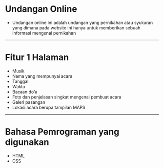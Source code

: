 # Undangan Online
- Undangan online ini adalah undangan yang pernikahan atau syukuran yang dimana pada website ini hanya untuk memberikan sebuah informasi mengenai pernikahan
---
# Fitur 1 Halaman
- Musik
- Nama yang mempunyai acara
- Tanggal
- Waktu
- Bacaan do'a
- Foto dan penjelasan singkat mengenai pembuat acara
- Galeri pasangan 
- Lokasi acara berupa tampilan MAPS
---
# Bahasa Pemrograman yang digunakan
- HTML
- CSS
